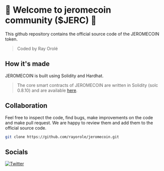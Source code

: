 # 👋 Welcome to jeromecoin community ($JERC) 👋

This github repository contains the official source code of the JEROMECOIN token.

> Coded by Ray Orolé

## How it's made

JEROMECOIN is built using Solidity and Hardhat.

> The core smart contracts of JEROMECOIN are written in Solidity (solc 0.8.10) and are available [here](https://github.com/rayorole/jeromecoin).

## Collaboration

Feel free to inspect the code, find bugs, make improvements on the code and make pull request. 
We are happy to review them and add them to the official source code.

```sh
git clone https://github.com/rayorole/jeromecoin.git
```

## Socials

[![Twitter](https://img.shields.io/twitter/url/https/twitter.com/cloudposse.svg?style=social&label=Follow%20%40JEROMECOIN)](https://twitter.com/OfficialJERC)